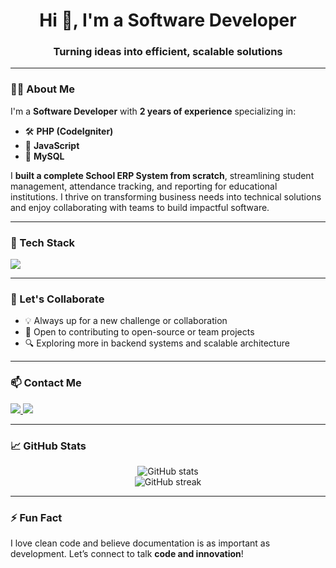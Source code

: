 <h1 align="center">Hi 👋, I'm a Software Developer</h1>
<h3 align="center">Turning ideas into efficient, scalable solutions</h3>

---

### 👨‍💻 About Me

I'm a **Software Developer** with **2 years of experience** specializing in:

- 🛠️ **PHP (CodeIgniter)**
- 🧠 **JavaScript**
- 💾 **MySQL**

I **built a complete School ERP System from scratch**, streamlining student management, attendance tracking, and reporting for educational institutions. I thrive on transforming business needs into technical solutions and enjoy collaborating with teams to build impactful software.

---

### 🔧 Tech Stack

<p align="left">
  <img src="https://skillicons.dev/icons?i=php,codeigniter,javascript,mysql,html,css,bootstrap,git,vscode" />
</p>

---

### 🚀 Let's Collaborate

- 💡 Always up for a new challenge or collaboration
- 🧩 Open to contributing to open-source or team projects
- 🔍 Exploring more in backend systems and scalable architecture

---

### 📫 Contact Me

<p align="left">
  <a href="mailto:your.email@example.com">
    <img src="https://img.shields.io/badge/Gmail-D14836?style=for-the-badge&logo=gmail&logoColor=white" />
  </a>
  <a href="https://www.linkedin.com/in/your-linkedin" target="_blank">
    <img src="https://img.shields.io/badge/LinkedIn-0077B5?style=for-the-badge&logo=linkedin&logoColor=white" />
  </a>
</p>

---

### 📈 GitHub Stats

<p align="center">
  <img src="https://github-readme-stats.vercel.app/api?username=yourusername&show_icons=true&theme=default" alt="GitHub stats" />
  <br />
  <img src="https://github-readme-streak-stats.herokuapp.com/?user=yourusername&theme=default" alt="GitHub streak" />
</p>

---

### ⚡ Fun Fact

I love clean code and believe documentation is as important as development. Let’s connect to talk **code and innovation**!
